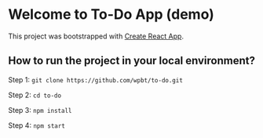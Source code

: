# Welcome to To-Do App (demo)

This project was bootstrapped with [Create React App](https://github.com/facebook/create-react-app).

## How to run the project in your local environment?

Step 1: `git clone https://github.com/wpbt/to-do.git`

Step 2: `cd to-do`

Step 3: `npm install`

Step 4: `npm start`
